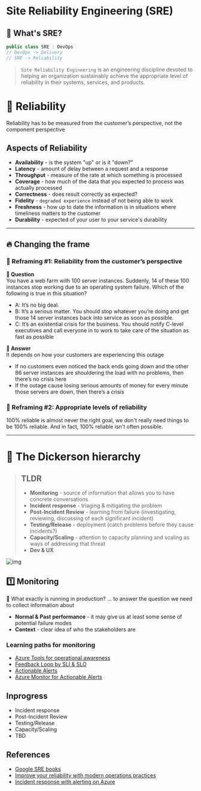 # Site Reliability Engineering (SRE)

## 🤔 What's SRE?
```csharp
public class SRE : DevOps
// DevOps -> Delivery
// SRE -> Reliability
```
> `Site Reliability Engineering` is an engineering discipline devoted to helping an organization sustainably achieve the appropriate level of reliability in their systems, services, and products.

# 💖 Reliability
Reliability has to be measured from the customer’s perspective, not the component perspective

## Aspects of Reliability
* **Availability** - is the system "up" or is it "down?"
* **Latency** - amount of delay between a request and a response
* **Throughput** - measure of the rate at which something is processed
* **Coverage** - how much of the data that you expected to process was actually processed
* **Correctness** - does result correctly as expected?
* **Fidelity** - `degraded experience` instead of not being able to work
* **Freshness** - how up to date the information is in situations where timeliness matters to the customer
* **Durability** - expected of your user to your service's durability

---

## 🔥 Changing the frame
### 🤯 Reframing #1: Reliability from the customer’s perspective
**🤔 Question**  
You have a web farm with 100 server instances. Suddenly, 14 of these 100 instances stop working due to an operating system failure. Which of the following is true in this situation?
* A: It’s no big deal.
* B: It’s a serious matter. You should stop whatever you’re doing and get those 14 server instances back into service as soon as possible.
* C: It’s an existential crisis for the business. You should notify C-level executives and call everyone in to work to take care of the situation as fast as possible  

**🤠 Answer**  
It depends on how your customers are experiencing this outage  
* If no customers even noticed the back ends going down and the other 86 server instances are shouldering the load with no problems, then there’s no crisis here
* If the outage cause losing serious amounts of money for every minute those servers are down, then there’s a crisis

### 🤯 Reframing #2: Appropriate levels of reliability
100% reliable is almost never the right goal, we don't really need things to be 100% reliable. And in fact, 100% reliable isn't often possible.

---

# 💖 The Dickerson hierarchy
> ## TLDR
> * **Monitoring** - source of information that allows you to have concrete conversations
> * **Incident response** - triaging & mitigating the problem
> * **Post-Incident Review** - learning from failure
> (investigating, reviewing, discussing of each significant incident)
> * **Testing/Release** - deployment (catch problems before they cause incidents?)
> * **Capacity/Scaling** - attention to capacity planning and scaling as ways of addressing that threat
> * **Dev & UX**

![img](https://docs.microsoft.com/en-us/learn/advocates/improve-reliability-introduction/media/dickerson-hierarchy.png)

## 1️⃣ Monitoring
🤔 What exactly is running in production? ... to answer the question we need to collect information about
* **Normal & Past performance** - it may give us at least some sense of potential failure modes
* **Context** - clear idea of who the stakeholders are

### Learning paths for monitoring
* [Azure Tools for operational awareness](/AzureMonitoringTools.md)
* [Feedback Loop by SLI & SLO](/FeedbackLoopSLISLO.md)
* [Actionable Alerts](/ActionableAlerts.md)
* [Azure Monitor for Actionable Alerts](/AzureMonitor.md)

## Inprogress
* Incident response
* Post-Incident Review
* Testing/Release
* Capacity/Scaling
* TBD

## References
* [Google SRE books](https://sre.google/books)
* [Improve your reliability with modern operations practices](https://docs.microsoft.com/en-us/learn/paths/improve-reliability-modern-operations)
* [Incident response with alerting on Azure](https://docs.microsoft.com/en-us/learn/modules/incident-response-with-alerting-on-azure)
